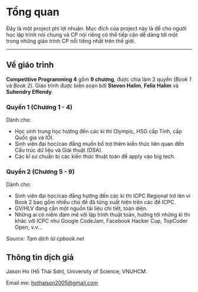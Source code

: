 # Tổng quan

Đây là một project phi lợi nhuận. Mục đích của project này là để cho người học lập trình nói chung và CP nói riêng có thể tiếp cận dễ dàng tới một trong những giáo trình CP nổi tiếng nhất trên thế giới.

---

## Về giáo trình

**Competitive Programming 4** gồm **9 chương**, được chia làm 2 quyển (*Book 1* và *Book 2*). Giáo trình được biên soạn bởi **Steven Halim**, **Felix Halim** và **Suhendry Effendy**.

### Quyển 1 (Chương 1 - 4)

Dành cho:

- Học sinh trung học hướng đến các kì thi Olympic, HSG cấp Tỉnh, cấp Quốc gia và IOI.
- Sinh viên đại học/cao đẳng muốn bổ trợ thêm kiến thức liên quan đến Cấu trúc dữ liệu và Giải thuật (DSA).
- Các kĩ sư chuẩn bị các kiến thức thuật toán để apply vào big tech.

### Quyển 2 (Chương 5 - 9)

Dành cho:

- Sinh viên đại học/cao đẳng hướng đến các kì thi ICPC Regional trở lên vì Book 2 bao gồm nhiều chủ đề đã từng xuất hiện trên các đề ICPC.
- GV/HLV đang cần một nguồn tài liệu chi tiết, toàn diện.
- Những ai có niềm đam mê với lập trình thuật toán, hướng tới những kì thi khác với ICPC như Google CodeJam, Facebook Hacker Cup, TopCoder Open, v.v...

*Source: Tạm dịch từ cpbook.net*

## Thông tin dịch giả

Jason Ho (Hồ Thái Sơn), University of Science, VNUHCM.

Email me: <hothaison2005@gmail.com>

